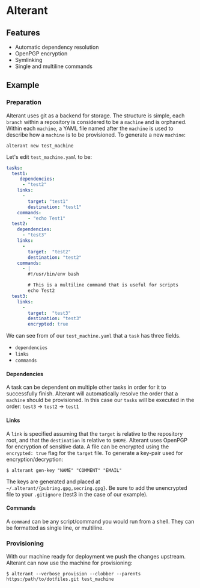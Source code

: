 
# Alterant

## Features
* Automatic dependency resolution
* OpenPGP encryption
* Symlinking
* Single and multiline commands

## Example
### Preparation
Alterant uses git as a backend for storage. The structure is simple, each
`branch` within a repository is considered to be a `machine` and is orphaned.
Within each `machine`, a YAML file named after the `machine` is used to describe
how a `machine` is to be provisioned. To generate a new `machine`:
````
alterant new test_machine
````

Let's edit `test_machine.yaml` to be:
````yaml
tasks:
  test1:
     dependencies:
      - "test2"
    links:
      -
        target: "test1"
        destination: "test1"
    commands:
        - "echo Test1"
  test2:
    dependencies:
      - "test3"
    links:
      -
        target:  "test2"
        destination: "test2"
    commands:
      - |
        #!/usr/bin/env bash

        # This is a multiline command that is useful for scripts
        echo Test2
  test3:
    links:
      -
        target:  "test3"
        destination: "test3"
        encrypted: true
````
We can see from of our `test_machine.yaml` that a `task` has three fields.
* `dependencies`
* `links`
* `commands`

#### Dependencies
A task can be dependent on multiple other tasks in order for it to successfully
finish. Alterant will automatically resolve the order that a `machine` should
be provisioned. In this case our `tasks` will be executed in the order:
`test3` -> `test2` -> `test1`

#### Links
A `link` is specified assuming that the `target` is relative to the repository
root, and that the `destination` is relative to `$HOME`. Alterant uses OpenPGP
for encryption of sensitive data. A file can be encrypted using the
`encrypted: true` flag for the `target` file. To generate a key-pair used for
encryption/decryption:
````
$ alterant gen-key "NAME" "COMMENT" "EMAIL"
````

The keys are generated and placed at `~/.alterant/{pubring.gpg,secring.gpg}`.
Be sure to add the unencrypted file to your `.gitignore` (test3 in the case of
our example).

#### Commands
A `command` can be any script/command you would run from a shell. They can be
formatted as single line, or multiline.

### Provisioning
With our machine ready for deployment we push the changes upstream. Alterant can
now use the machine for provisioning:
````
$ alterant --verbose provision --clobber --parents https:/path/to/dotfiles.git test_machine
````

